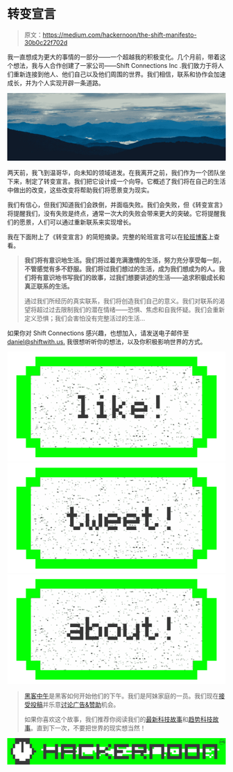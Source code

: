 # 转变宣言

> 原文：<https://medium.com/hackernoon/the-shift-manifesto-30b0c22f702d>

我一直想成为更大的事情的一部分——一个超越我的积极变化。几个月前，带着这个想法，我与人合作创建了一家公司——Shift Connections Inc .我们致力于将人们重新连接到他人、他们自己以及他们周围的世界。我们相信，联系和协作会加速成长，并为个人实现开辟一条道路。

![](img/be3c30df136f100f54ff4237ea71061c.png)

两天前，我飞到温哥华，向未知的领域进发。在我离开之前，我们作为一个团队坐下来，制定了转变宣言。我们把它设计成一个向导。它概述了我们将在自己的生活中做出的改变，这些改变将帮助我们将愿景变为现实。

我们有信心，但我们知道我们会跌倒，并面临失败。我们会失败，但《转变宣言》将提醒我们，没有失败是终点，通常一次大的失败会带来更大的突破。它将提醒我们的愿景，人们可以通过重新联系来实现增长。

我在下面附上了《转变宣言》的简短摘录。完整的轮班宣言可以在[轮班博客](http://shiftwith.us/blog/shift-manifesto/)上查看。

> **我们将有意识地生活。我们将过着充满激情的生活，努力充分享受每一刻，不管感觉有多不舒服。我们将过我们想过的生活，成为我们想成为的人。我们将有意识地书写我们的故事，过我们想要讲述的生活——追求积极成长和真正联系的生活。**
> 
> 通过我们所经历的真实联系，我们将创造我们自己的意义。我们对联系的渴望将超过过去限制我们的潜在情绪——恐惧、焦虑和自我怀疑。我们会重新定义恐惧；我们会害怕没有完整活过的生活…

如果你对 Shift Connections 感兴趣，也想加入，请发送电子邮件至 [daniel@shiftwith.us.](mailto:daniel@shiftwith.us) 我很想听听你的想法，以及你积极影响世界的方式。

[![](img/50ef4044ecd4e250b5d50f368b775d38.png)](http://bit.ly/HackernoonFB)[![](img/979d9a46439d5aebbdcdca574e21dc81.png)](https://goo.gl/k7XYbx)[![](img/2930ba6bd2c12218fdbbf7e02c8746ff.png)](https://goo.gl/4ofytp)

> [黑客中午](http://bit.ly/Hackernoon)是黑客如何开始他们的下午。我们是阿妹家庭的一员。我们现在[接受投稿](http://bit.ly/hackernoonsubmission)并乐意[讨论广告&赞助](mailto:partners@amipublications.com)机会。
> 
> 如果你喜欢这个故事，我们推荐你阅读我们的[最新科技故事](http://bit.ly/hackernoonlatestt)和[趋势科技故事](https://hackernoon.com/trending)。直到下一次，不要把世界的现实想当然！

[![](img/be0ca55ba73a573dce11effb2ee80d56.png)](https://goo.gl/Ahtev1)